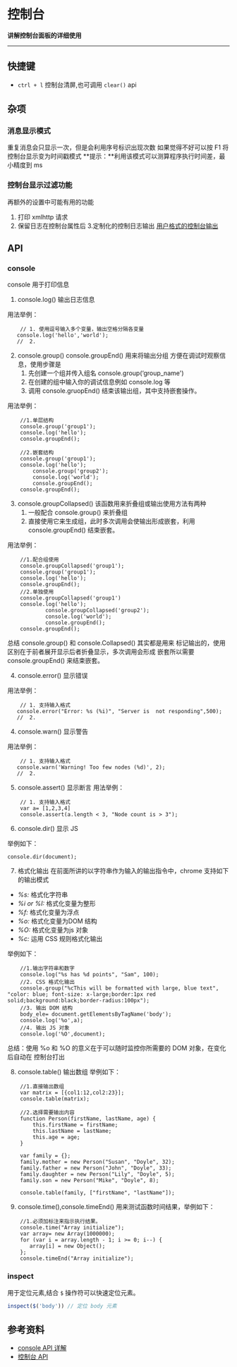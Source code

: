 控制台
===

**讲解控制台面板的详细使用**

---


## 快捷键
* `ctrl + l` 控制台清屏,也可调用 `clear()` api


## 杂项
### 消息显示模式
重复消息会只显示一次，但是会利用序号标识出现次数
如果觉得不好可以按 F1 将控制台显示变为时间戳模式
**提示：**利用该模式可以测算程序执行时间差，最小精度到 ms

### 控制台显示过滤功能
再额外的设置中可能有用的功能
1. 打印 xmlhttp 请求
2. 保留日志在控制台属性后
3.定制化的控制日志输出
[用户格式的控制台输出](https://docs.google.com/document/d/1FTascZXT9cxfetuPRT2eXPQKXui4nWFivUnS_335T3U/preview#heading=h.xuvxhsd2bp05)

## API
### console
console 用于打印信息

1. console.log() 输出日志信息

用法举例：
```
    // 1. 使用逗号输入多个变量，输出空格分隔各变量
   console.log('hello','world');
   //  2.
```
2. console.group() console.groupEnd() 用来将输出分组
方便在调试时观察信息，使用步骤是
    1. 先创建一个组并传入组名 console.group(‘group_name')
    2. 在创建的组中输入你的调试信息例如 console.log 等
    3. 调用 console.gruopEnd() 结束该输出组，其中支持嵌套操作。

用法举例：
```
    //1.单层结构
    console.group('group1');
    console.log('hello');
    console.groupEnd();

    //2.嵌套结构
    console.group('group1');
    console.log('hello');
        console.group('group2');
        console.log('world');
        console.groupEnd();
    console.groupEnd();
```
3. console.groupCollapsed()
该函数用来折叠组或输出使用方法有两种
    1. 一般配合 console.group() 来折叠组
    2. 直接使用它来生成组，此时多次调用会使输出形成嵌套，利用
    console.groupEnd() 结束嵌套。

用法举例：
```
    //1.配合组使用
    console.groupCollapsed('group1');
    console.group('group1');
    console.log('hello');
    console.groupEnd();
    //2.单独使用
    console.groupCollapsed('group1')
    console.log('hello');
            console.groupCollapsed('group2');
            console.log('world');
            console.groupEnd();
    console.groupEnd();
```
总结 console.group() 和 console.Collapsed() 其实都是用来
标记输出的，使用区别在于前者展开显示后者折叠显示，多次调用会形成
嵌套所以需要 console.groupEnd() 来结束嵌套。

4. console.error() 显示错误

用法举例：
```
    // 1. 支持输入格式
   console.error("Error: %s (%i)", "Server is  not responding",500);
   //  2.
```

4. console.warn() 显示警告

用法举例：
```
    // 1. 支持输入格式
   console.warn('Warning! Too few nodes (%d)', 2);
   //  2.
```
5. console.assert() 显示断言
用法举例：
```
    // 1. 支持输入格式
    var a= [1,2,3,4]
    console.assert(a.length < 3, "Node count is > 3");
```
6. console.dir() 显示 JS

举例如下：
```
console.dir(document);
```
7. 格式化输出
在前面所讲的以字符串作为输入的输出指令中，chrome 支持如下的输出模式
* _%s:_ 格式化字符串
* _%i or %I:_ 格式化变量为整形
* _%f:_ 格式化变量为浮点
* _%o:_ 格式化变量为DOM 结构
* _%O:_ 格式化变量为js 对象
* _%c:_ 运用 CSS 规则格式化输出

举例如下：
```
    //1.输出字符串和数字
    console.log("%s has %d points", "Sam", 100);
    //2. CSS 格式化输出
    console.group("%cThis will be formatted with large, blue text", "color: blue; font-size: x-large;border:1px red solid;background:black;border-radius:100px");
    //3. 输出 DOM 结构
    body_ele= document.getElementsByTagName('body');
    console.log('%o',a);
    //4. 输出 JS 对象
    console.log('%O',document);
```
总结：使用 %o 和 %O 的意义在于可以随时监控你所需要的 DOM 对象，在变化后自动在
控制台打出

8. console.table() 输出数组
举例如下：
```
    //1.直接输出数组
    var matrix = [{col1:12,col2:23}];
    console.table(matrix);

    //2.选择需要输出内容
    function Person(firstName, lastName, age) {
        this.firstName = firstName;
        this.lastName = lastName;
        this.age = age;
    }

    var family = {};
    family.mother = new Person("Susan", "Doyle", 32);
    family.father = new Person("John", "Doyle", 33);
    family.daughter = new Person("Lily", "Doyle", 5);
    family.son = new Person("Mike", "Doyle", 8);

    console.table(family, ["firstName", "lastName"]);
```

9. console.time(),console.timeEnd()
用来测试函数时间结果，举例如下：
```
    //1.必须加标注来指示执行结果。
    console.time("Array initialize");
    var array= new Array(1000000);
    for (var i = array.length - 1; i >= 0; i--) {
       array[i] = new Object();
    };
    console.timeEnd("Array initialize");
```

### inspect 
用于定位元素,结合 `$` 操作符可以快速定位元素。
```js
inspect($('body')) // 定位 body 元素
```

## 参考资料
* [console API 详解](https://developers.google.com/web/tools/chrome-devtools/debug/console/console-reference#consoletraceobject)
* [控制台 API](https://developers.google.com/web/tools/chrome-devtools/debug/command-line/command-line-reference?hl=en)
